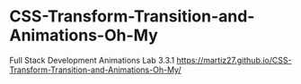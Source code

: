 # CSS-Transform-Transition-and-Animations-Oh-My
Full Stack Development Animations Lab 3.3.1
 https://martiz27.github.io/CSS-Transform-Transition-and-Animations-Oh-My/
